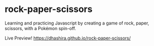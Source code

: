 # rock-paper-scissors
Learning and practicing Javascript by creating a game of rock, paper, scissors, with a Pokémon spin-off.

Live Preview! 
https://dhashira.github.io/rock-paper-scissors/

